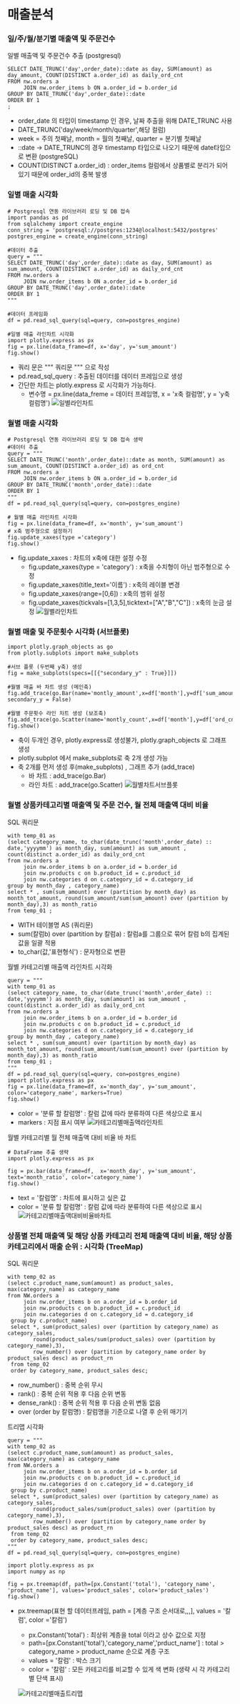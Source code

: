 # 매출분석

### 일/주/월/분기별 매출액 및 주문건수
일별 매출액 및 주문건수 추출 (postgresql)

```
SELECT DATE_TRUNC('day',order_date)::date as day, SUM(amount) as day_amount, COUNT(DISTINCT a.order_id) as daily_ord_cnt
FROM nw.orders a
     JOIN nw.order_items b ON a.order_id = b.order_id 
GROUP BY DATE_TRUNC('day',order_date)::date
ORDER BY 1
;
```
- order_date 의 타입이 timestamp 인 경우, 날짜 추출을 위해 DATE_TRUNC 사용
- DATE_TRUNC('day/week/month/quarter',해당 컬럼)
- week = 주의 첫째날, month = 월의 첫째날, quarter = 분기별 첫째날
- ::date -> DATE_TRUNC의 경우 timestamp 타입으로 나오기 때문에 date타입으로 변환 (postgreSQL)
- COUNT(DISTINCT a.order_id) : order_items 컬럼에서 상품별로 분리가 되어있기 때문에 order_id의 중복 발생
  

### 일별 매출 시각화

```
# Postgresql 연동 라이브러리 로딩 및 DB 접속
import pandas as pd
from sqlalchemy import create_engine
conn_string = 'postgresql://postgres:1234@localhost:5432/postgres'
postgres_engine = create_engine(conn_string)

#데이터 추출
query = """
SELECT DATE_TRUNC('day',order_date)::date as day, SUM(amount) as sum_amount, COUNT(DISTINCT a.order_id) as daily_ord_cnt
FROM nw.orders a
     JOIN nw.order_items b ON a.order_id = b.order_id 
GROUP BY DATE_TRUNC('day',order_date)::date
ORDER BY 1
"""

#데이터 프레임화
df = pd.read_sql_query(sql=query, con=postgres_engine)

#일별 매출 라인차트 시각화
import plotly.express as px
fig = px.line(data_frame=df, x='day', y='sum_amount')
fig.show()
```
- 쿼리 문은 """ 쿼리문 """ 으로 작성
- pd.read_sql_query : 추출된 데이터를 데이터 프레임으로 생성
- 간단한 차트는 plotly.express 로 시각화가 가능하다.
  - 변수명 = px.line(data_freme = 데이터 프레임명, x = 'x축 컬럼명', y = 'y축 컬럼명')
![일별라인차트](https://github.com/applesatang/TIL/blob/main/%EC%82%AC%EB%A1%80%EB%A1%9C%20%EB%B0%B0%EC%9A%B0%EB%8A%94%20SQL/img/001.png)

### 월별 매출 시각화
```
# Postgresql 연동 라이브러리 로딩 및 DB 접속 생략
#데이터 추출
query = """
SELECT DATE_TRUNC('month',order_date)::date as month, SUM(amount) as sum_amount, COUNT(DISTINCT a.order_id) as ord_cnt
FROM nw.orders a
     JOIN nw.order_items b ON a.order_id = b.order_id 
GROUP BY DATE_TRUNC('month',order_date)::date
ORDER BY 1
"""
df = pd.read_sql_query(sql=query, con=postgres_engine)

# 월별 매출 라인차트 시각화
fig = px.line(data_frame=df, x='month', y='sum_amount')
# x축 범주형으로 설정하기
fig.update_xaxes(type ='category')
fig.show()
```
- fig.update_xaxes : 차트의 x축에 대한 설정 수정
  - fig.update_xaxes(type = 'category') : x축을 수치형이 아닌 범주형으로 수정
  - fig.update_xaxes(title_text='이름') : x축의 레이블 변경
  - fig.update_xaxes(range=[0,6]) : x축의 범위 설정
  - fig.update_xaxes(tickvals=[1,3,5],ticktext=["A","B","C"]) : x축의 눈금 설정
![월별라인차트](https://github.com/applesatang/TIL/blob/main/%EC%82%AC%EB%A1%80%EB%A1%9C%20%EB%B0%B0%EC%9A%B0%EB%8A%94%20SQL/img/002.png)


### 월별 매출 및 주문횟수 시각화 (서브플롯)
```
import plotly.graph_objects as go
from plotly.subplots import make_subplots

#서브 플롯 (두번째 y축) 생성
fig = make_subplots(specs=[[{"secondary_y" : True}]])

#월별 매출 바 차트 생성 (메인축)
fig.add_trace(go.Bar(name='montly_amount',x=df['month'],y=df['sum_amount']), secondary_y = False)

#월별 주문횟수 라인 차트 생성 (보조축)
fig.add_trace(go.Scatter(name='montly_count',x=df['month'],y=df['ord_cnt']),secondary_y=True)
fig.show()

```
- 축이 두개인 경우, plotly.express로 생성불가, plotly.graph_objects 로 그래프 생성
- plotly.subplot 에서 make_subplots로 축 2개 생성 가능
- 축 2개를 먼저 생성 후(make_subplots) , 그래프 추가 (add_trace)
  - 바 차트 : add_trace(go.Bar)
  - 라인 차트 : add_trace(go.Scatter)
![월별차트서브플롯](https://github.com/applesatang/TIL/blob/main/%EC%82%AC%EB%A1%80%EB%A1%9C%20%EB%B0%B0%EC%9A%B0%EB%8A%94%20SQL/img/003.png)


### 월별 상품카테고리별 매출액 및 주문 건수, 월 전체 매출액 대비 비율
SQL 쿼리문
```
with temp_01 as 
(select category_name, to_char(date_trunc('month',order_date) :: date,'yyyymm') as month_day, sum(amount) as sum_amount , count(distinct a.order_id) as daily_ord_cnt
from nw.orders a
     join nw.order_items b on a.order_id = b.order_id 
     join nw.products c on b.product_id = c.product_id 
     join nw.categories d on c.category_id = d.category_id 
group by month_day , category_name)
select * , sum(sum_amount) over (partition by month_day) as month_tot_amount, round(sum_amount/sum(sum_amount) over (partition by month_day),3) as month_ratio
from temp_01 ;
```
- WITH 테이블명 AS (쿼리문)
- sum(칼럼b) over (partition by 칼럼a) : 칼럼a를 그룹으로 묶어 칼럼 b의 집계된 값을 일괄 적용
- to_char(값,'표현형식') : 문자형으로 변환

월별 카테고리별 매출액 라인차트 시각화
```
query = """
with temp_01 as 
(select category_name, to_char(date_trunc('month',order_date) :: date,'yyyymm') as month_day, sum(amount) as sum_amount , count(distinct a.order_id) as daily_ord_cnt
from nw.orders a
     join nw.order_items b on a.order_id = b.order_id 
     join nw.products c on b.product_id = c.product_id 
     join nw.categories d on c.category_id = d.category_id 
group by month_day , category_name)
select * , sum(sum_amount) over (partition by month_day) as month_tot_amount, round(sum_amount/sum(sum_amount) over (partition by month_day),3) as month_ratio
from temp_01 ;
"""
df = pd.read_sql_query(sql=query, con=postgres_engine)
import plotly.express as px
fig = px.line(data_frame=df, x='month_day', y='sum_amount', color='category_name', markers=True)
fig.show()
```
- color = '분류 할 칼럼명' : 칼럼 값에 따라 분류하여 다른 색상으로 표시
- markers : 지점 표시 여부
![카테고리별매출액라인차트](https://github.com/applesatang/TIL/blob/main/%EC%82%AC%EB%A1%80%EB%A1%9C%20%EB%B0%B0%EC%9A%B0%EB%8A%94%20SQL/img/004.png)

월별 카테고리별 월 전체 매출액 대비 비율 바 차트
```
# DataFrame 추출 생략
import plotly.express as px

fig = px.bar(data_frame=df,  x='month_day', y='sum_amount', text='month_ratio', color='category_name')
fig.show()
```
- text = '칼럼명' : 차트에 표시하고 싶은 값
- color = '분류 할 칼럼명' : 칼럼 값에 따라 분류하여 다른 색상으로 표시
![카테고리별매출액대비비율바차트](https://github.com/applesatang/TIL/blob/main/%EC%82%AC%EB%A1%80%EB%A1%9C%20%EB%B0%B0%EC%9A%B0%EB%8A%94%20SQL/img/005.png)




### 상품별 전체 매출액 및 해당 상품 카테고리 전체 매출액 대비 비율, 해당 상품카테고리에서 매출 순위 : 시각화 (TreeMap)
SQL 쿼리문
```
with temp_02 as
(select c.product_name,sum(amount) as product_sales, max(category_name) as category_name
from NW.orders a
     join nw.order_items b on a.order_id = b.order_id 
     join nw.products c on b.product_id = c.product_id 
     join nw.categories d on c.category_id = d.category_id 
 group by c.product_name)
 select *, sum(product_sales) over (partition by category_name) as category_sales, 
        round(product_sales/sum(product_sales) over (partition by category_name),3), 
        row_number() over (partition by category_name order by product_sales desc) as product_rn
 from temp_02
 order by category_name, product_sales desc;
 ```
 - row_number() : 중복 순위 무시
 - rank() : 중복 순위 적용 후 다음 순위 변동
 - dense_rank() : 중복 순위 적용 후 다음 순위 변동 없음
 - over (order by 칼럼명) : 칼럼명을 기준으로 나열 후 순위 매기기
  
트리맵 시각화
```
query = """
with temp_02 as
(select c.product_name,sum(amount) as product_sales, max(category_name) as category_name
from NW.orders a
     join nw.order_items b on a.order_id = b.order_id 
     join nw.products c on b.product_id = c.product_id 
     join nw.categories d on c.category_id = d.category_id 
 group by c.product_name)
 select *, sum(product_sales) over (partition by category_name) as category_sales, 
        round(product_sales/sum(product_sales) over (partition by category_name),3), 
        row_number() over (partition by category_name order by product_sales desc) as product_rn
 from temp_02
 order by category_name, product_sales desc;
"""
df = pd.read_sql_query(sql=query, con=postgres_engine)

import plotly.express as px
import numpy as np

fig = px.treemap(df, path=[px.Constant('total'), 'category_name', 'product_name'], values='product_sales', color='product_sales')
fig.show()
```
- px.treemap(표현 할 데이터프레임, path = [계층 구조 순서대로,,,], values = '칼럼', color ='칼럼')
  -  px.Constant('total') : 최상위 계층을 total 이라고 상수 값으로 지정
  -  path=[px.Constant('total'),'category_name','prduct_name'] : total > category_name > product_name 순으로 계층 구조
  -  values = '칼럼' : 박스 크기
  -  color = '칼럼' : 모든 카테고리를 비교할 수 있게 색 변화 (생략 시 각 카테고리별 단색 표시)
  
  ![카테고리별매출트리맵]([img/001.png](https://github.com/applesatang/TIL/blob/main/%EC%82%AC%EB%A1%80%EB%A1%9C%20%EB%B0%B0%EC%9A%B0%EB%8A%94%20SQL/img/006.png))